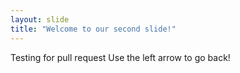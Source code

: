 ```yaml
---
layout: slide
title: "Welcome to our second slide!"
---
```

Testing for pull request
Use the left arrow to go back!
